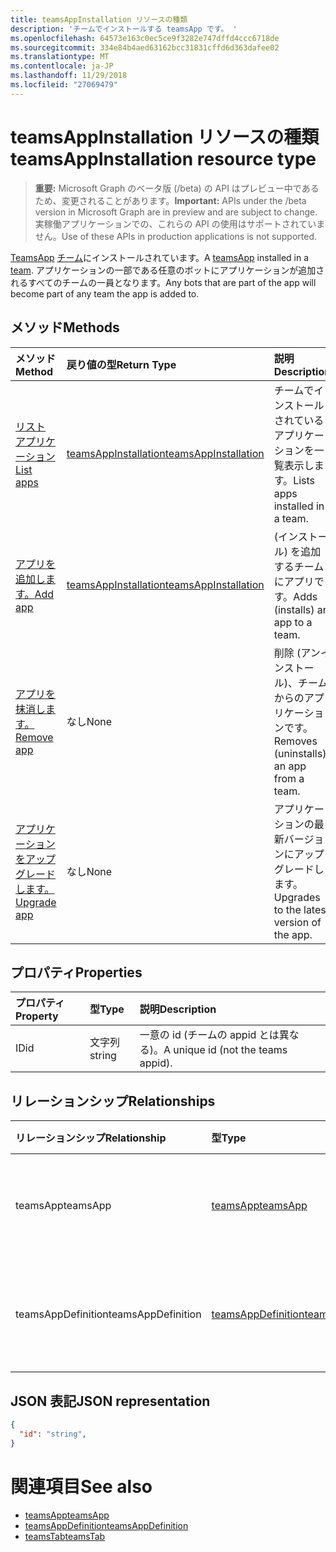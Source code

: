```yaml
---
title: teamsAppInstallation リソースの種類
description: 'チームでインストールする teamsApp です。 '
ms.openlocfilehash: 64573e163c0ec5ce9f3282e747dffd4ccc6718de
ms.sourcegitcommit: 334e84b4aed63162bcc31831cffd6d363dafee02
ms.translationtype: MT
ms.contentlocale: ja-JP
ms.lasthandoff: 11/29/2018
ms.locfileid: "27069479"
---
```

# <a name="teamsappinstallation-resource-type"></a><span data-ttu-id="63d39-103">teamsAppInstallation リソースの種類</span><span class="sxs-lookup"><span data-stu-id="63d39-103">teamsAppInstallation resource type</span></span>

> <span data-ttu-id="63d39-104">**重要:** Microsoft Graph のベータ版 (/beta) の API はプレビュー中であるため、変更されることがあります。</span><span class="sxs-lookup"><span data-stu-id="63d39-104">**Important:** APIs under the /beta version in Microsoft Graph are in preview and are subject to change.</span></span> <span data-ttu-id="63d39-105">実稼働アプリケーションでの、これらの API の使用はサポートされていません。</span><span class="sxs-lookup"><span data-stu-id="63d39-105">Use of these APIs in production applications is not supported.</span></span>

<span data-ttu-id="63d39-106">[TeamsApp](teamsapp.md) [チーム](team.md)にインストールされています。</span><span class="sxs-lookup"><span data-stu-id="63d39-106">A [teamsApp](teamsapp.md) installed in a [team](team.md).</span></span> <span data-ttu-id="63d39-107">アプリケーションの一部である任意のボットにアプリケーションが追加されるすべてのチームの一員となります。</span><span class="sxs-lookup"><span data-stu-id="63d39-107">Any bots that are part of the app will become part of any team the app is added to.</span></span>

## <a name="methods"></a><span data-ttu-id="63d39-108">メソッド</span><span class="sxs-lookup"><span data-stu-id="63d39-108">Methods</span></span>

| <span data-ttu-id="63d39-109">メソッド</span><span class="sxs-lookup"><span data-stu-id="63d39-109">Method</span></span>       | <span data-ttu-id="63d39-110">戻り値の型</span><span class="sxs-lookup"><span data-stu-id="63d39-110">Return Type</span></span>  |<span data-ttu-id="63d39-111">説明</span><span class="sxs-lookup"><span data-stu-id="63d39-111">Description</span></span>|
|:---------------|:--------|:----------|
|[<span data-ttu-id="63d39-112">リスト アプリケーション</span><span class="sxs-lookup"><span data-stu-id="63d39-112">List apps</span></span>](../api/teamsappinstallation-list.md) | [<span data-ttu-id="63d39-113">teamsAppInstallation</span><span class="sxs-lookup"><span data-stu-id="63d39-113">teamsAppInstallation</span></span>](teamsapp.md) | <span data-ttu-id="63d39-114">チームでインストールされているアプリケーションを一覧表示します。</span><span class="sxs-lookup"><span data-stu-id="63d39-114">Lists apps installed in a team.</span></span>|
|[<span data-ttu-id="63d39-115">アプリを追加します。</span><span class="sxs-lookup"><span data-stu-id="63d39-115">Add app</span></span>](../api/teamsappinstallation-add.md) | [<span data-ttu-id="63d39-116">teamsAppInstallation</span><span class="sxs-lookup"><span data-stu-id="63d39-116">teamsAppInstallation</span></span>](teamsapp.md) | <span data-ttu-id="63d39-117">(インストール) を追加するチームにアプリです。</span><span class="sxs-lookup"><span data-stu-id="63d39-117">Adds (installs) an app to a team.</span></span>|
|[<span data-ttu-id="63d39-118">アプリを抹消します。</span><span class="sxs-lookup"><span data-stu-id="63d39-118">Remove app</span></span>](../api/teamsappinstallation-delete.md) | <span data-ttu-id="63d39-119">なし</span><span class="sxs-lookup"><span data-stu-id="63d39-119">None</span></span> | <span data-ttu-id="63d39-120">削除 (アンインストール)、チームからのアプリケーションです。</span><span class="sxs-lookup"><span data-stu-id="63d39-120">Removes (uninstalls) an app from a team.</span></span>|
|[<span data-ttu-id="63d39-121">アプリケーションをアップグレードします。</span><span class="sxs-lookup"><span data-stu-id="63d39-121">Upgrade app</span></span>](../api/teamsappinstallation-delete.md) | <span data-ttu-id="63d39-122">なし</span><span class="sxs-lookup"><span data-stu-id="63d39-122">None</span></span> | <span data-ttu-id="63d39-123">アプリケーションの最新バージョンにアップグレードします。</span><span class="sxs-lookup"><span data-stu-id="63d39-123">Upgrades to the latest version of the app.</span></span>|

## <a name="properties"></a><span data-ttu-id="63d39-124">プロパティ</span><span class="sxs-lookup"><span data-stu-id="63d39-124">Properties</span></span>

| <span data-ttu-id="63d39-125">プロパティ</span><span class="sxs-lookup"><span data-stu-id="63d39-125">Property</span></span>            | <span data-ttu-id="63d39-126">型</span><span class="sxs-lookup"><span data-stu-id="63d39-126">Type</span></span>     | <span data-ttu-id="63d39-127">説明</span><span class="sxs-lookup"><span data-stu-id="63d39-127">Description</span></span> |
|:------------------- |:-------- |:----------- |
| <span data-ttu-id="63d39-128">ID</span><span class="sxs-lookup"><span data-stu-id="63d39-128">id</span></span>                  | <span data-ttu-id="63d39-129">文字列</span><span class="sxs-lookup"><span data-stu-id="63d39-129">string</span></span>   | <span data-ttu-id="63d39-130">一意の id (チームの appid とは異なる)。</span><span class="sxs-lookup"><span data-stu-id="63d39-130">A unique id (not the teams appid).</span></span> |

## <a name="relationships"></a><span data-ttu-id="63d39-131">リレーションシップ</span><span class="sxs-lookup"><span data-stu-id="63d39-131">Relationships</span></span>

| <span data-ttu-id="63d39-132">リレーションシップ</span><span class="sxs-lookup"><span data-stu-id="63d39-132">Relationship</span></span>   | <span data-ttu-id="63d39-133">型</span><span class="sxs-lookup"><span data-stu-id="63d39-133">Type</span></span>    | <span data-ttu-id="63d39-134">説明</span><span class="sxs-lookup"><span data-stu-id="63d39-134">Description</span></span> |
|:---------------|:--------|:----------|
|<span data-ttu-id="63d39-135">teamsApp</span><span class="sxs-lookup"><span data-stu-id="63d39-135">teamsApp</span></span>|[<span data-ttu-id="63d39-136">teamsApp</span><span class="sxs-lookup"><span data-stu-id="63d39-136">teamsApp</span></span>](teamsapp.md)| <span data-ttu-id="63d39-137">インストールされているアプリケーションです。</span><span class="sxs-lookup"><span data-stu-id="63d39-137">The app that is installed.</span></span> |
|<span data-ttu-id="63d39-138">teamsAppDefinition</span><span class="sxs-lookup"><span data-stu-id="63d39-138">teamsAppDefinition</span></span>|[<span data-ttu-id="63d39-139">teamsAppDefinition</span><span class="sxs-lookup"><span data-stu-id="63d39-139">teamsAppDefinition</span></span>](teamsapp.md)| <span data-ttu-id="63d39-140">このバージョンのアプリケーションの詳細。</span><span class="sxs-lookup"><span data-stu-id="63d39-140">The details of this version of the app.</span></span> |

## <a name="json-representation"></a><span data-ttu-id="63d39-141">JSON 表記</span><span class="sxs-lookup"><span data-stu-id="63d39-141">JSON representation</span></span>

<!-- {
  "blockType": "resource",
  "@odata.type": "microsoft.graph.teamsAppInstallation",
  "baseType": "microsoft.graph.entity"
}-->

```json
{
  "id": "string",
}
```

# <a name="see-also"></a><span data-ttu-id="63d39-142">関連項目</span><span class="sxs-lookup"><span data-stu-id="63d39-142">See also</span></span>

- [<span data-ttu-id="63d39-143">teamsApp</span><span class="sxs-lookup"><span data-stu-id="63d39-143">teamsApp</span></span>](teamsapp.md)
- [<span data-ttu-id="63d39-144">teamsAppDefinition</span><span class="sxs-lookup"><span data-stu-id="63d39-144">teamsAppDefinition</span></span>](teamsappdefinition.md)
- [<span data-ttu-id="63d39-145">teamsTab</span><span class="sxs-lookup"><span data-stu-id="63d39-145">teamsTab</span></span>](../resources/teamstab.md)


<!-- uuid: 8fcb5dbc-d5aa-4681-8e31-b001d5168d79
2015-10-25 14:57:30 UTC -->
<!-- {
  "type": "#page.annotation",
  "description": "teamsApp resource",
  "keywords": "",
  "section": "documentation",
  "tocPath": ""
}-->

